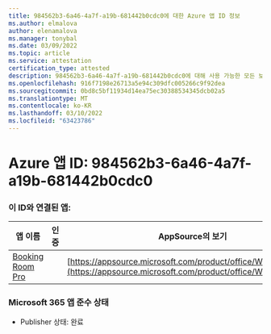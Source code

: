 ```yaml
---
title: 984562b3-6a46-4a7f-a19b-681442b0cdc0에 대한 Azure 앱 ID 정보
ms.author: elmalova
author: elenamalova
ms.manager: tonybal
ms.date: 03/09/2022
ms.topic: article
ms.service: attestation
certification_type: attested
description: 984562b3-6a46-4a7f-a19b-681442b0cdc0에 대해 사용 가능한 모든 보안 및 규정 준수 정보입니다.
ms.openlocfilehash: 916f7198e26713a5e94c309dfc005266c9f92dea
ms.sourcegitcommit: 0bd8c5bf11934d14ea75ec30388534345dcb02a5
ms.translationtype: MT
ms.contentlocale: ko-KR
ms.lasthandoff: 03/10/2022
ms.locfileid: "63423786"
---
```

# <a name="azure-app-id-984562b3-6a46-4a7f-a19b-681442b0cdc0"></a>Azure 앱 ID: 984562b3-6a46-4a7f-a19b-681442b0cdc0


### <a name="apps-associated-with-this-id"></a>이 ID와 연결된 앱:
| **앱 이름** | **인증** | **AppSource의 보기** |
|--------------|---------------|-----------------------|
| [Booking Room Pro](https://docs.microsoft.com/microsoft-365-app-certification/forward/WA200003337) |  | [https://appsource.microsoft.com/product/office/WA200003337](https://appsource.microsoft.com/product/office/WA200003337) |

### <a name="microsoft-365-app-compliance-status"></a>Microsoft 365 앱 준수 상태
- Publisher 상태: 완료
